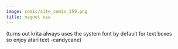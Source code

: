 ```yaml
---
image: comic/site_comic_359.png
title: magnet use
---
```

(turns out krita always uses the system font by default for text boxes  
so enjoy atari text -candycane)
